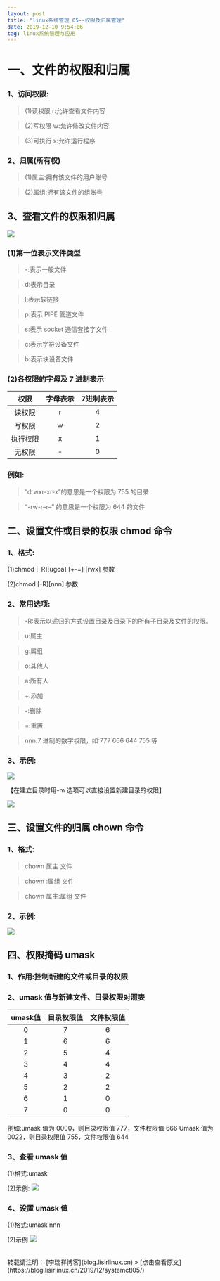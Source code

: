 ```yaml
---
layout: post
title: "linux系统管理 05--权限及归属管理"
date: 2019-12-10 9:54:06
tag: linux系统管理与应用
---
```


# 一、文件的权限和归属
### 1、访问权限:
> (1)读权限 r:允许查看文件内容

> (2)写权限 w:允许修改文件内容

> (3)可执行 x:允许运行程序

### 2、归属(所有权)
> (1)属主:拥有该文件的用户账号

> (2)属组:拥有该文件的组账号

## 3、查看文件的权限和归属
![](https://note.youdao.com/yws/api/personal/file/WEB4eeb35e7dd5fe81721b6975161c990d2?method=download&shareKey=ff9f42394035ca8a9bb084cc1759cb35)

### (1)第一位表示文件类型
> -:表示一般文件

> d:表示目录

> l:表示软链接

> p:表示 PIPE 管道文件

> s:表示 socket 通信套接字文件

> c:表示字符设备文件

> b:表示块设备文件

### (2)各权限的字母及 7 进制表示

| 权限  | 字母表示 | 7进制表示 |
| :-----: | :-----: | :-----: |
| 读权限 |	r | 	4 |
| 写权限 |	w | 2 |
| 执行权限 | 	x | 	1 |
| 无权限 |	- | 	0 |


### 例如:

> “drwxr-xr-x”的意思是一个权限为 755 的目录

> “-rw-r–r–” 的意思是一个权限为 644 的文件

## 二、设置文件或目录的权限 chmod 命令
### 1、格式:
(1)chmod [-R][ugoa] [+-=] [rwx] 参数

(2)chmod [-R][nnn] 参数

### 2、常用选项:
> -R:表示以递归的方式设置目录及目录下的所有子目录及文件的权限。

> u:属主

> g:属组

> o:其他人

> a:所有人

> +:添加

> -:删除

> =:重置

> nnn:7 进制的数字权限，如:777 666 644 755 等

### 3、示例:
![](https://note.youdao.com/yws/api/personal/file/WEBf3ded54aa0ae1c5fe27704cab340c991?method=download&shareKey=7ba3c7e358f0adfc11812dd632b23b68)

【在建立目录时用-m 选项可以直接设置新建目录的权限】

![](https://note.youdao.com/yws/api/personal/file/WEBcbe34e5f82bf8178411291acd2425755?method=download&shareKey=d18f62a84cee170e79bb7935ecd2e614)
## 三、设置文件的归属 chown 命令
### 1、格式:
> chown 属主 文件

> chown :属组 文件

> chown 属主:属组 文件

### 2、示例:
![](https://note.youdao.com/yws/api/personal/file/WEB706cdf2e6e16811482b5fb1c79e92dc6?method=download&shareKey=9241ce49edd8e3ef34360a5d3807cef8)

## 四、权限掩码 umask
### 1、作用:控制新建的文件或目录的权限
### 2、umask 值与新建文件、目录权限对照表

| umask值 |	目录权限值 |	文件权限值 |
| :-----: | :-----: | :------: |
| 0 |	7 | 	6 |
| 1 |	6 | 	6 |
| 2 |	5 | 4 |
| 3 |	4	| 4 |
| 4 |	3 |	 2 |
| 5 |	2 | 2 |
| 6 |	1 | 0 |
| 7 |	0 | 0 |

例如:umask 值为 0000，则目录权限值 777，文件权限值 666 Umask 值为 0022，则目录权限值 755，文件权限值 644

### 3、查看 umask 值
(1)格式:umask

(2)示例:
![](https://note.youdao.com/yws/api/personal/file/WEB511e7c55f5aeede2f4bd8c2ceb6d02cb?method=download&shareKey=79f9703e3e777ea493d4d1320a530a45)

### 4、设置 umask 值
(1)格式:umask nnn

(2)示例
![](https://note.youdao.com/yws/api/personal/file/WEBfe92808db2f630a88b2b7f955358d240?method=download&shareKey=9593617b3dd5f8ff7cbc715647fc0ec1)

<br>
转载请注明： [李瑞祥博客](blog.lisirlinux.cn) » [点击查看原文](https://blog.lisirlinux.cn/2019/12/systemctl05/)